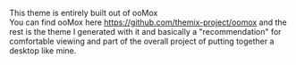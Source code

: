 This theme is entirely built out of ooMox<br />
You can find ooMox here https://github.com/themix-project/oomox and the rest is the theme I generated with it and basically a "recommendation" for comfortable viewing and part of the overall project of putting together a desktop like mine.
